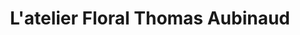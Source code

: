 ---
title: "L'atelier Floral Thomas Aubinaud"
url: /le-bouscat/latelier-floral-thomas-aubinaud/
shop: Blumen
---
